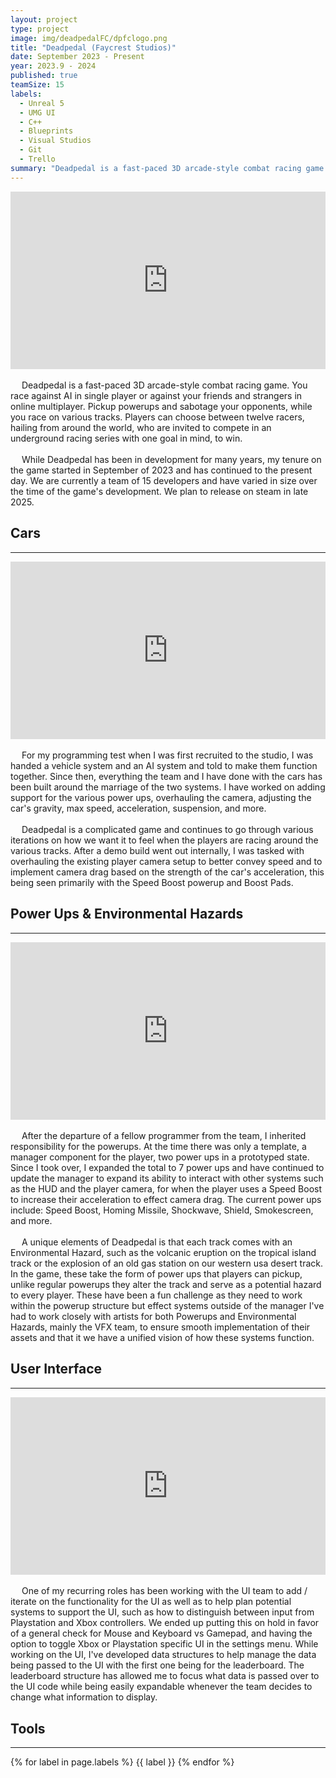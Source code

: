 ```yaml
---
layout: project
type: project
image: img/deadpedalFC/dpfclogo.png
title: "Deadpedal (Faycrest Studios)"
date: September 2023 - Present
year: 2023.9 - 2024
published: true
teamSize: 15
labels:
  - Unreal 5
  - UMG UI
  - C++
  - Blueprints
  - Visual Studios
  - Git
  - Trello
summary: "Deadpedal is a fast-paced 3D arcade-style combat racing game currently in development, where twelve racers from around the world are invited to compete in an underground race with one goal in mind, to win."
---
```


<script type='text/javascript'>
  window.smartlook||(function(d) {
    var o=smartlook=function(){ o.api.push(arguments)},h=d.getElementsByTagName('head')[0];
    var c=d.createElement('script');o.api=new Array();c.async=true;c.type='text/javascript';
    c.charset='utf-8';c.src='https://web-sdk.smartlook.com/recorder.js';h.appendChild(c);
    })(document);
    smartlook('init', '2fb05b8dec724caa0120461df1b0cf9bdc7826d4', { region: 'eu' });
</script>

<main>
  <div>
    <div style="max-width: 700px; margin: 1vw auto;">	  
      <div class="text-center" style="position: relative; padding-bottom: 57%; height: 0px;">
        <iframe src="https://www.youtube.com/embed/f6xTHd7CBD0?si=ooNljA1lKjgeIscB" title="Deadpedal Demo" allowfullscreen style="position: absolute; top: 0px; left: 0px; width: 100%; height: 99%;" frameborder="0" allow="accelerometer; autoplay; clipboard-write; encrypted-media; gyroscope; picture-in-picture; web-share"></iframe>
      </div>
    </div>	    
    <div>
      <p class="text-left pb-1 fs-5">
						  Deadpedal is a fast-paced 3D arcade-style combat racing game. You race against AI in single player or against your friends and strangers in online multiplayer. Pickup powerups and sabotage your opponents, while you race on various tracks. Players can choose between twelve racers, hailing from around the world, who are invited to compete in an underground racing series with one goal in mind, to win.<br><br>
						  While Deadpedal has been in development for many years, my tenure on the game started in September of 2023 and has continued to the present day. We are currently a team of 15 developers and have varied in size over the time of the game's development. We plan to release on steam in late 2025.</p>
    </div>
    <h2 class="text-center my-4 fs-1">Cars</h2>
    <hr class="my-4">
    <div style="max-width: 700px; margin: 1vw auto;">	  
      <div class="text-center" style="position: relative; padding-bottom: 57%; height: 0px;">
        <iframe src="https://www.youtube.com/embed/ogdV-KXdOGw?si=N5XgYAJU_XrxPEfF" title="Player Camera Update" allowfullscreen style="position: absolute; top: 0px; left: 0px; width: 100%; height: 99%;" frameborder="0" allow="accelerometer; autoplay; clipboard-write; encrypted-media; gyroscope; picture-in-picture; web-share"></iframe>
      </div>
    </div>
    <div>
      <p class="text-left pb-1 fs-5">
						  For my programming test when I was first recruited to the studio, I was handed a vehicle system and an AI system and told to make them function together. Since then, everything the team and I have done with the cars has been built around the marriage of the two systems. I have worked on adding support for the various power ups, overhauling the camera, adjusting the car's gravity, max speed, acceleration, suspension, and more.<br><br>
							  Deadpedal is a complicated game and continues to go through various iterations on how we want it to feel when the players are racing around the various tracks. After a demo build went out internally, I was tasked with overhauling the existing player camera setup to better convey speed and to implement camera drag based on the strength of the car's acceleration, this being seen primarily with the Speed Boost powerup and Boost Pads.
      </p>
    </div>
    <h2 class="text-center my-4 fs-1">Power Ups & Environmental Hazards</h2>
    <hr class="my-4">
    <div style="max-width: 700px; margin: 1vw auto;">	  
      <div class="text-center" style="position: relative; padding-bottom: 57%; height: 0px;">
        <iframe src="https://www.youtube.com/embed/lB9cknU4G1I?si=IcPY_U2HHw2EBkRX" title="Shockwave and Shield Powerups Demo" allowfullscreen style="position: absolute; top: 0px; left: 0px; width: 100%; height: 99%;" frameborder="0" allow="accelerometer; autoplay; clipboard-write; encrypted-media; gyroscope; picture-in-picture; web-share"></iframe>
      </div>
    </div>
    <div>
      <p class="text-left pb-1 fs-5">
						  After the departure of a fellow programmer from the team, I inherited responsibility for the powerups. At the time there was only a template, a manager component for the player, two power ups in a prototyped state. Since I took over, I expanded the total to 7 power ups and have continued to update the manager to expand its ability to interact with other systems such as the HUD and the player camera, for when the player uses a Speed Boost to increase their acceleration to effect camera drag. The current power ups include: Speed Boost, Homing Missile, Shockwave, Shield, Smokescreen, and more.<br><br>
							  A unique elements of Deadpedal is that each track comes with an Environmental Hazard, such as the volcanic eruption on the tropical island track or the explosion of an old gas station on our western usa desert track. In the game, these take the form of power ups that players can pickup, unlike regular powerups they alter the track and serve as a potential hazard to every player. These have been a fun challenge as they need to work within the powerup structure but effect systems outside of the manager I've had to work closely with artists for both Powerups and Environmental Hazards, mainly the VFX team, to ensure smooth implementation of their assets and that it we have a unified vision of how these systems function.
      </p>
    </div>
    <h2 class="text-center my-4 fs-1">User Interface</h2>
    <hr class="my-4">
    <div style="max-width: 700px; margin: 1vw auto;">	  
      <div class="text-center" style="position: relative; padding-bottom: 57%; height: 0px;">
        <iframe src="https://www.youtube.com/embed/fdolgSHiiyo?si=3g9bwdDqWkJF8jo8" title="Main Menu Showcase" allowfullscreen style="position: absolute; top: 0px; left: 0px; width: 100%; height: 99%;" frameborder="0" allow="accelerometer; autoplay; clipboard-write; encrypted-media; gyroscope; picture-in-picture; web-share"></iframe>
      </div>
    </div>
    <div>
      <p class="text-left pb-1 fs-5">
						  One of my recurring roles has been working with the UI team to add / iterate on the functionality for the UI as well as to help plan potential systems to support the UI, such as how to distinguish between input from Playstation and Xbox controllers. We ended up putting this on hold in favor of a general check for Mouse and Keyboard vs Gamepad, and having the option to toggle Xbox or Playstation specific UI in the settings menu. While working on the UI, I've developed data structures to help manage the data being passed to the UI with the first one being for the leaderboard. The leaderboard structure has allowed me to focus what data is passed over to the UI code while being easily expandable whenever the team decides to change what information to display.
      </p>
    </div>
    <h2 class="text-center my-4 fs-1">Tools</h2> 
    <hr class="my-4">
    <div class="text-center">
      <p>
        {% for label in page.labels %}
        <span style="background-color: var(--tf-pill-bg)" class="badge rounded-pill fs-5">{{ label }}</span>
        {% endfor %}
      </p>
    </div>
 </div>
</main>
